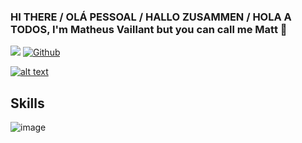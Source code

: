 ### HI THERE / OLÁ PESSOAL / HALLO ZUSAMMEN / HOLA A TODOS, I'm Matheus Vaillant but you can call me Matt 👋
     
![](https://visitor-badge.laobi.icu/badge?page_id=mathvaillant.mathvaillant)
[![Github](https://img.shields.io/github/followers/mathvaillant?label=Follow&style=social)](https://github.com/mathvaillant) 

<a target="_blank" href="https://www.linkedin.com/in/matheus-vaillant-03781b11b"> ![alt text](https://img.shields.io/badge/-LinkedIn-0e76a8?style=plastic&logo=linkedIn)</a>  

## Skills
![image](https://github.com/mathvaillant/MathVaillant/assets/38410774/696338ad-ffda-4875-8ad7-3b763f01af54)
